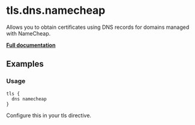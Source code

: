 # tls.dns.namecheap

Allows you to obtain certificates using DNS records for domains managed with NameCheap.

**[Full documentation](https://github.com/tmpim/dnsproviders/blob/master/README.md)**

## Examples

### Usage

``` casketfile
tls {
  dns namecheap
}
```

Configure this in your tls directive.
